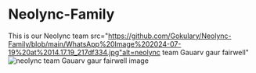 # Neolync-Family
This is our Neolync team
<img>src="https://github.com/Gokulary/Neolync-Family/blob/main/WhatsApp%20Image%202024-07-19%20at%2014.17.19_217df334.jpg"alt=neolync team Gauarv gaur fairwell"<img>
<img src="(https://github.com/Gokulary/Neolync-Family/blob/main/WhatsApp%20Image%202024-07-19%20at%2014.17.19_217df334.jpg)" alt="neolync team Gauarv gaur fairwell image">
